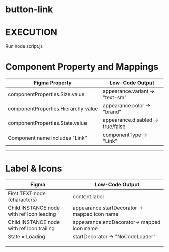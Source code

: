 # button-link

# EXECUTION 
Run node script.js

# Component Property and Mappings
| Figma Property                          | Low-Code Output                             |
|----------------------------------------|---------------------------------------------|
| componentProperties.Size.value       | appearance.variant → "text-sm"          |
| componentProperties.Hierarchy.value  | appearance.color → "brand"              |
| componentProperties.State.value      | appearance.disabled → true/false       |
| Component name includes "Link"       | componentType → "Link"                 |

---

# Label & Icons

| Figma                                           | Low-Code Output                                    |
|------------------------------------------------|----------------------------------------------------|
| First TEXT node (characters)               | content.label                                   |
| Child INSTANCE node with ref Icon leading    | appearance.startDecorator → mapped icon name     |
| Child INSTANCE node with ref Icon trailing   | appearance.endDecorator→ mapped icon name       |
| State = Loading                              | startDecorator → "NoCodeLoader"                |

---
